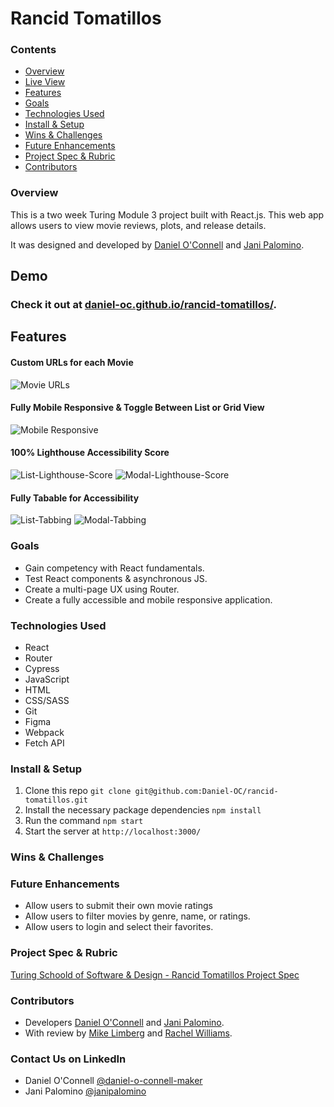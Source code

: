 # Rancid Tomatillos

### Contents
 - [Overview](https://github.com/Daniel-OC/rancid-tomatillos#overview)
 - [Live View](https://github.com/Daniel-OC/rancid-tomatillos#demo)
 - [Features](https://github.com/Daniel-OC/rancid-tomatillos#fully-mobile-responsive)
 - [Goals](https://github.com/Daniel-OC/rancid-tomatillos#goals)
 - [Technologies Used](https://github.com/Daniel-OC/rancid-tomatillos#technologies-used)
 - [Install & Setup](https://github.com/Daniel-OC/rancid-tomatillos#install-&-setup)
 - [Wins & Challenges](https://github.com/Daniel-OC/rancid-tomatillos#wins-&-challenges)
 - [Future Enhancements](https://github.com/Daniel-OC/rancid-tomatillos#future-enhancements)
 - [Project Spec & Rubric](https://github.com/Daniel-OC/rancid-tomatillos#project-spec-&-rubric)
 - [Contributors](https://github.com/Daniel-OC/rancid-tomatillos#contributors)

### Overview
This is a two week Turing Module 3 project built with React.js. This web app allows users to view movie reviews, plots, and release details.

It was designed and developed by [Daniel O'Connell](https://github.com/Daniel-OC) and [Jani Palomino](https://github.com/janitastic).

## Demo

### Check it out at [daniel-oc.github.io/rancid-tomatillos/](https://daniel-oc.github.io/rancid-tomatillos/).

## Features

#### Custom URLs for each Movie

![Movie URLs](https://github.com/Daniel-OC/rancid-tomatillos/blob/refactor/deployment-link/docs/modal-url.png)

#### Fully Mobile Responsive & Toggle Between List or Grid View

![Mobile Responsive](https://github.com/Daniel-OC/rancid-tomatillos/blob/refactor/deployment-link/docs/mobile-responsive.gif)

#### 100% Lighthouse Accessibility Score

![List-Lighthouse-Score](https://github.com/Daniel-OC/rancid-tomatillos/blob/refactor/deployment-link/docs/list-lighthouse.png)
![Modal-Lighthouse-Score](https://github.com/Daniel-OC/rancid-tomatillos/blob/refactor/deployment-link/docs/modal-lighthouse.png)

#### Fully Tabable for Accessibility

![List-Tabbing](https://github.com/Daniel-OC/rancid-tomatillos/blob/refactor/deployment-link/docs/list-tabbing.gif)
![Modal-Tabbing](https://github.com/Daniel-OC/rancid-tomatillos/blob/refactor/deployment-link/docs/modal-tabbing.gif)

### Goals

- Gain competency with React fundamentals.
- Test React components & asynchronous JS.
- Create a multi-page UX using Router.
- Create a fully accessible and mobile responsive application.

### Technologies Used
- React
- Router
- Cypress
- JavaScript
- HTML
- CSS/SASS
- Git
- Figma
- Webpack
- Fetch API

### Install & Setup
1. Clone this repo `git clone git@github.com:Daniel-OC/rancid-tomatillos.git`
2. Install the necessary package dependencies `npm install`
3. Run the command `npm start`
4. Start the server at `http://localhost:3000/`

### Wins & Challenges

### Future Enhancements
- Allow users to submit their own movie ratings
- Allow users to filter movies by genre, name, or ratings.
- Allow users to login and select their favorites.

### Project Spec & Rubric
[Turing Schoold of Software & Design - Rancid Tomatillos Project Spec](https://frontend.turing.edu/projects/module-3/rancid-tomatillos-v3.html)

### Contributors
- Developers [Daniel O'Connell](https://github.com/Daniel-OC) and [Jani Palomino](https://github.com/janitastic).
- With review by [Mike Limberg](https://github.com/mlimberg) and [Rachel Williams](https://github.com/rwilliams659).

### Contact Us on LinkedIn
- Daniel O'Connell [@daniel-o-connell-maker](https://www.linkedin.com/in/daniel-o-connell-maker/)
- Jani Palomino [@janipalomino](https://www.linkedin.com/in/janipalomino/)
